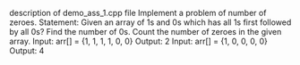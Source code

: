 description of demo_ass_1.cpp file 
Implement a problem of number of zeroes. 
Statement: Given an array of 1s and 0s which has all 
1s first followed by all 0s? Find the number of 0s. 
Count the number of zeroes in the given array. 
Input: arr[] = {1, 1, 1, 1, 0, 0}             Output: 2 
Input: arr[] = {1, 0, 0, 0, 0}                Output: 4
